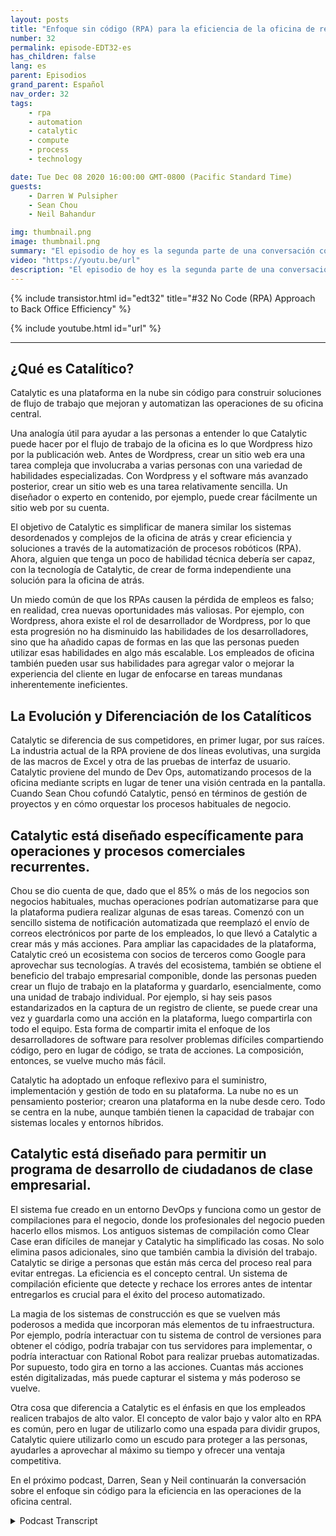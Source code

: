 ```yaml
---
layout: posts
title: "Enfoque sin código (RPA) para la eficiencia de la oficina de respaldo."
number: 32
permalink: episode-EDT32-es
has_children: false
lang: es
parent: Episodios
grand_parent: Español
nav_order: 32
tags:
    - rpa
    - automation
    - catalytic
    - compute
    - process
    - technology

date: Tue Dec 08 2020 16:00:00 GMT-0800 (Pacific Standard Time)
guests:
    - Darren W Pulsipher
    - Sean Chou
    - Neil Bahandur

img: thumbnail.png
image: thumbnail.png
summary: "El episodio de hoy es la segunda parte de una conversación con Sean Chou, CEO de Catalytic, y Neil Bahadur, Jefe de Asociaciones de Catalytic. Hablan con Darren sobre su enfoque sin código para la eficiencia de la oficina trasera con una plataforma que utiliza tecnología de RPA y AI."
video: "https://youtu.be/url"
description: "El episodio de hoy es la segunda parte de una conversación con Sean Chou, CEO de Catalytic, y Neil Bahadur, Jefe de Asociaciones de Catalytic. Hablan con Darren sobre su enfoque sin código para la eficiencia de la oficina trasera con una plataforma que utiliza tecnología de RPA y AI."
---
```


<div>
{% include transistor.html id="edt32" title="#32 No Code (RPA) Approach to Back Office Efficiency" %}

{% include youtube.html id="url" %}
</div>

---

## ¿Qué es Catalítico?

Catalytic es una plataforma en la nube sin código para construir soluciones de flujo de trabajo que mejoran y automatizan las operaciones de su oficina central.

Una analogía útil para ayudar a las personas a entender lo que Catalytic puede hacer por el flujo de trabajo de la oficina es lo que Wordpress hizo por la publicación web. Antes de Wordpress, crear un sitio web era una tarea compleja que involucraba a varias personas con una variedad de habilidades especializadas. Con Wordpress y el software más avanzado posterior, crear un sitio web es una tarea relativamente sencilla. Un diseñador o experto en contenido, por ejemplo, puede crear fácilmente un sitio web por su cuenta.

El objetivo de Catalytic es simplificar de manera similar los sistemas desordenados y complejos de la oficina de atrás y crear eficiencia y soluciones a través de la automatización de procesos robóticos (RPA). Ahora, alguien que tenga un poco de habilidad técnica debería ser capaz, con la tecnología de Catalytic, de crear de forma independiente una solución para la oficina de atrás.

Un miedo común de que los RPAs causen la pérdida de empleos es falso; en realidad, crea nuevas oportunidades más valiosas. Por ejemplo, con Wordpress, ahora existe el rol de desarrollador de Wordpress, por lo que esta progresión no ha disminuido las habilidades de los desarrolladores, sino que ha añadido capas de formas en las que las personas pueden utilizar esas habilidades en algo más escalable. Los empleados de oficina también pueden usar sus habilidades para agregar valor o mejorar la experiencia del cliente en lugar de enfocarse en tareas mundanas inherentemente ineficientes.

## La Evolución y Diferenciación de los Catalíticos

Catalytic se diferencia de sus competidores, en primer lugar, por sus raíces. La industria actual de la RPA proviene de dos líneas evolutivas, una surgida de las macros de Excel y otra de las pruebas de interfaz de usuario. Catalytic proviene del mundo de Dev Ops, automatizando procesos de la oficina mediante scripts en lugar de tener una visión centrada en la pantalla. Cuando Sean Chou cofundó Catalytic, pensó en términos de gestión de proyectos y en cómo orquestar los procesos habituales de negocio.

## Catalytic está diseñado específicamente para operaciones y procesos comerciales recurrentes.

Chou se dio cuenta de que, dado que el 85% o más de los negocios son negocios habituales, muchas operaciones podrían automatizarse para que la plataforma pudiera realizar algunas de esas tareas. Comenzó con un sencillo sistema de notificación automatizada que reemplazó el envío de correos electrónicos por parte de los empleados, lo que llevó a Catalytic a crear más y más acciones. Para ampliar las capacidades de la plataforma, Catalytic creó un ecosistema con socios de terceros como Google para aprovechar sus tecnologías. A través del ecosistema, también se obtiene el beneficio del trabajo empresarial componible, donde las personas pueden crear un flujo de trabajo en la plataforma y guardarlo, esencialmente, como una unidad de trabajo individual. Por ejemplo, si hay seis pasos estandarizados en la captura de un registro de cliente, se puede crear una vez y guardarla como una acción en la plataforma, luego compartirla con todo el equipo. Esta forma de compartir imita el enfoque de los desarrolladores de software para resolver problemas difíciles compartiendo código, pero en lugar de código, se trata de acciones. La composición, entonces, se vuelve mucho más fácil.

Catalytic ha adoptado un enfoque reflexivo para el suministro, implementación y gestión de todo en su plataforma. La nube no es un pensamiento posterior; crearon una plataforma en la nube desde cero. Todo se centra en la nube, aunque también tienen la capacidad de trabajar con sistemas locales y entornos híbridos.

## Catalytic está diseñado para permitir un programa de desarrollo de ciudadanos de clase empresarial.

El sistema fue creado en un entorno DevOps y funciona como un gestor de compilaciones para el negocio, donde los profesionales del negocio pueden hacerlo ellos mismos. Los antiguos sistemas de compilación como Clear Case eran difíciles de manejar y Catalytic ha simplificado las cosas. No solo elimina pasos adicionales, sino que también cambia la división del trabajo. Catalytic se dirige a personas que están más cerca del proceso real para evitar entregas. La eficiencia es el concepto central. Un sistema de compilación eficiente que detecte y rechace los errores antes de intentar entregarlos es crucial para el éxito del proceso automatizado.

La magia de los sistemas de construcción es que se vuelven más poderosos a medida que incorporan más elementos de tu infraestructura. Por ejemplo, podría interactuar con tu sistema de control de versiones para obtener el código, podría trabajar con tus servidores para implementar, o podría interactuar con Rational Robot para realizar pruebas automatizadas. Por supuesto, todo gira en torno a las acciones. Cuantas más acciones estén digitalizadas, más puede capturar el sistema y más poderoso se vuelve.

Otra cosa que diferencia a Catalytic es el énfasis en que los empleados realicen trabajos de alto valor. El concepto de valor bajo y valor alto en RPA es común, pero en lugar de utilizarlo como una espada para dividir grupos, Catalytic quiere utilizarlo como un escudo para proteger a las personas, ayudarles a aprovechar al máximo su tiempo y ofrecer una ventaja competitiva.

En el próximo podcast, Darren, Sean y Neil continuarán la conversación sobre el enfoque sin código para la eficiencia en las operaciones de la oficina central.



<details>
<summary> Podcast Transcript </summary>

<p></p>

</details>
